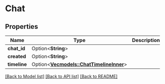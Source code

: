 # Chat

## Properties

Name | Type | Description | Notes
------------ | ------------- | ------------- | -------------
**chat_id** | Option<**String**> |  | [optional]
**created** | Option<**String**> |  | [optional]
**timeline** | Option<[**Vec<models::ChatTimelineInner>**](Chat_timeline_inner.md)> |  | [optional]

[[Back to Model list]](../README.md#documentation-for-models) [[Back to API list]](../README.md#documentation-for-api-endpoints) [[Back to README]](../README.md)


